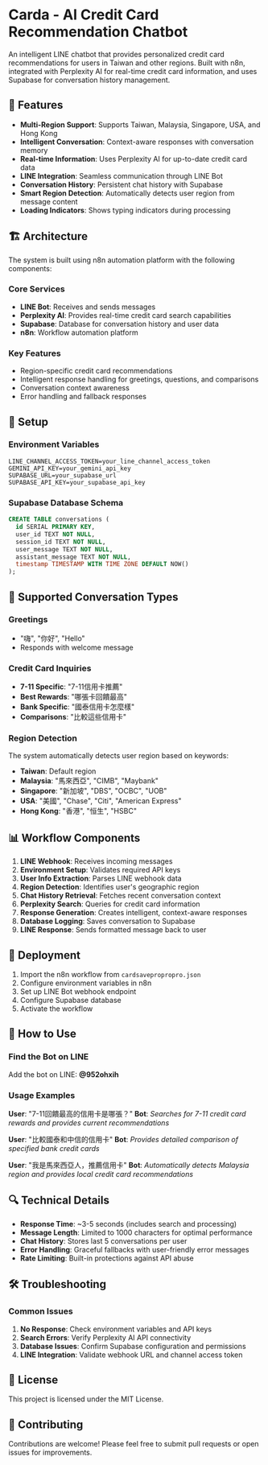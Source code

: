# Carda - AI Credit Card Recommendation Chatbot

An intelligent LINE chatbot that provides personalized credit card recommendations for users in Taiwan and other regions. Built with n8n, integrated with Perplexity AI for real-time credit card information, and uses Supabase for conversation history management.

## 🌟 Features

- **Multi-Region Support**: Supports Taiwan, Malaysia, Singapore, USA, and Hong Kong
- **Intelligent Conversation**: Context-aware responses with conversation memory
- **Real-time Information**: Uses Perplexity AI for up-to-date credit card data
- **LINE Integration**: Seamless communication through LINE Bot
- **Conversation History**: Persistent chat history with Supabase
- **Smart Region Detection**: Automatically detects user region from message content
- **Loading Indicators**: Shows typing indicators during processing

## 🏗️ Architecture

The system is built using n8n automation platform with the following components:

### Core Services
- **LINE Bot**: Receives and sends messages
- **Perplexity AI**: Provides real-time credit card search capabilities
- **Supabase**: Database for conversation history and user data
- **n8n**: Workflow automation platform

### Key Features
- Region-specific credit card recommendations
- Intelligent response handling for greetings, questions, and comparisons
- Conversation context awareness
- Error handling and fallback responses

## 🔧 Setup

### Environment Variables
```env
LINE_CHANNEL_ACCESS_TOKEN=your_line_channel_access_token
GEMINI_API_KEY=your_gemini_api_key
SUPABASE_URL=your_supabase_url
SUPABASE_API_KEY=your_supabase_api_key
```

### Supabase Database Schema
```sql
CREATE TABLE conversations (
  id SERIAL PRIMARY KEY,
  user_id TEXT NOT NULL,
  session_id TEXT NOT NULL,
  user_message TEXT NOT NULL,
  assistant_message TEXT NOT NULL,
  timestamp TIMESTAMP WITH TIME ZONE DEFAULT NOW()
);
```

## 🤖 Supported Conversation Types

### Greetings
- "嗨", "你好", "Hello"
- Responds with welcome message

### Credit Card Inquiries
- **7-11 Specific**: "7-11信用卡推薦"
- **Best Rewards**: "哪張卡回饋最高"
- **Bank Specific**: "國泰信用卡怎麼樣"
- **Comparisons**: "比較這些信用卡"

### Region Detection
The system automatically detects user region based on keywords:
- **Taiwan**: Default region
- **Malaysia**: "馬來西亞", "CIMB", "Maybank"
- **Singapore**: "新加坡", "DBS", "OCBC", "UOB"
- **USA**: "美國", "Chase", "Citi", "American Express"
- **Hong Kong**: "香港", "恒生", "HSBC"

## 📊 Workflow Components

1. **LINE Webhook**: Receives incoming messages
2. **Environment Setup**: Validates required API keys
3. **User Info Extraction**: Parses LINE webhook data
4. **Region Detection**: Identifies user's geographic region
5. **Chat History Retrieval**: Fetches recent conversation context
6. **Perplexity Search**: Queries for credit card information
7. **Response Generation**: Creates intelligent, context-aware responses
8. **Database Logging**: Saves conversation to Supabase
9. **LINE Response**: Sends formatted message back to user

## 🚀 Deployment

1. Import the n8n workflow from `cardsavepropropro.json`
2. Configure environment variables in n8n
3. Set up LINE Bot webhook endpoint
4. Configure Supabase database
5. Activate the workflow

## 📱 How to Use

### Find the Bot on LINE
Add the bot on LINE: **@952ohxih**

### Usage Examples

**User**: "7-11回饋最高的信用卡是哪張？"
**Bot**: *Searches for 7-11 credit card rewards and provides current recommendations*

**User**: "比較國泰和中信的信用卡"
**Bot**: *Provides detailed comparison of specified bank credit cards*

**User**: "我是馬來西亞人，推薦信用卡"
**Bot**: *Automatically detects Malaysia region and provides local credit card recommendations*

## 🔍 Technical Details

- **Response Time**: ~3-5 seconds (includes search and processing)
- **Message Length**: Limited to 1000 characters for optimal performance
- **Chat History**: Stores last 5 conversations per user
- **Error Handling**: Graceful fallbacks with user-friendly error messages
- **Rate Limiting**: Built-in protections against API abuse

## 🛠️ Troubleshooting

### Common Issues
1. **No Response**: Check environment variables and API keys
2. **Search Errors**: Verify Perplexity AI API connectivity
3. **Database Issues**: Confirm Supabase configuration and permissions
4. **LINE Integration**: Validate webhook URL and channel access token

## 📄 License

This project is licensed under the MIT License.

## 🤝 Contributing

Contributions are welcome! Please feel free to submit pull requests or open issues for improvements.
